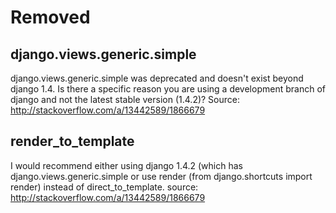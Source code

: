 # Removed #

## django.views.generic.simple ##

django.views.generic.simple was deprecated and doesn't exist beyond django 1.4. Is there a specific reason you are using a development branch of django and not the latest stable version (1.4.2)?
Source: http://stackoverflow.com/a/13442589/1866679

## render_to_template ##

I would recommend either using django 1.4.2 (which has django.views.generic.simple or use render (from django.shortcuts import render) instead of direct_to_template.
source: http://stackoverflow.com/a/13442589/1866679
